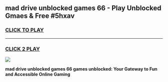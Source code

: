 
## mad drive unblocked games 66 - Play Unblocked Gmaes & Free #5hxav
<h3>
<a href="https://news.freeplayer.one?title=mad_drive_unblocked_games_66&ref=03M">CLICK TO PLAY</a></h3>
<hr>

<h3>
<a href="https://news.freeplayer.one?title=mad_drive_unblocked_games_66&ref=03M">CLICK 2 PLAY</a>
  
</h3>

<a href="https://news.freeplayer.one?title=mad_drive_unblocked_games_66&ref=03M"><img src="https://clearcache.store/games.png"></a>


**mad drive unblocked games 66 games unblocked: Your Gateway to Fun and Accessible Online Gaming**
